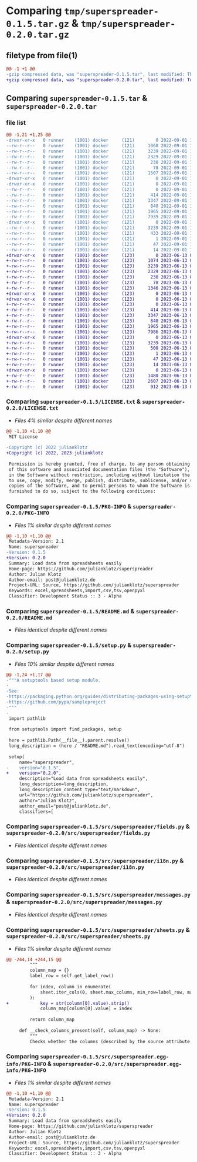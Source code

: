 # Comparing `tmp/superspreader-0.1.5.tar.gz` & `tmp/superspreader-0.2.0.tar.gz`

## filetype from file(1)

```diff
@@ -1 +1 @@
-gzip compressed data, was "superspreader-0.1.5.tar", last modified: Thu Sep  1 12:41:34 2022, max compression
+gzip compressed data, was "superspreader-0.2.0.tar", last modified: Tue Jun 13 05:48:15 2023, max compression
```

## Comparing `superspreader-0.1.5.tar` & `superspreader-0.2.0.tar`

### file list

```diff
@@ -1,21 +1,25 @@
-drwxr-xr-x   0 runner    (1001) docker     (121)        0 2022-09-01 12:41:34.527619 superspreader-0.1.5/
--rw-r--r--   0 runner    (1001) docker     (121)     1068 2022-09-01 12:41:22.000000 superspreader-0.1.5/LICENSE.txt
--rw-r--r--   0 runner    (1001) docker     (121)     3239 2022-09-01 12:41:34.527619 superspreader-0.1.5/PKG-INFO
--rw-r--r--   0 runner    (1001) docker     (121)     2329 2022-09-01 12:41:22.000000 superspreader-0.1.5/README.md
--rw-r--r--   0 runner    (1001) docker     (121)      230 2022-09-01 12:41:22.000000 superspreader-0.1.5/pyproject.toml
--rw-r--r--   0 runner    (1001) docker     (121)       78 2022-09-01 12:41:34.527619 superspreader-0.1.5/setup.cfg
--rw-r--r--   0 runner    (1001) docker     (121)     1507 2022-09-01 12:41:22.000000 superspreader-0.1.5/setup.py
-drwxr-xr-x   0 runner    (1001) docker     (121)        0 2022-09-01 12:41:34.523620 superspreader-0.1.5/src/
-drwxr-xr-x   0 runner    (1001) docker     (121)        0 2022-09-01 12:41:34.523620 superspreader-0.1.5/src/superspreader/
--rw-r--r--   0 runner    (1001) docker     (121)        0 2022-09-01 12:41:22.000000 superspreader-0.1.5/src/superspreader/__init__.py
--rw-r--r--   0 runner    (1001) docker     (121)      414 2022-09-01 12:41:22.000000 superspreader-0.1.5/src/superspreader/exceptions.py
--rw-r--r--   0 runner    (1001) docker     (121)     3347 2022-09-01 12:41:22.000000 superspreader-0.1.5/src/superspreader/fields.py
--rw-r--r--   0 runner    (1001) docker     (121)      840 2022-09-01 12:41:22.000000 superspreader-0.1.5/src/superspreader/i18n.py
--rw-r--r--   0 runner    (1001) docker     (121)     1965 2022-09-01 12:41:22.000000 superspreader-0.1.5/src/superspreader/messages.py
--rw-r--r--   0 runner    (1001) docker     (121)     7939 2022-09-01 12:41:22.000000 superspreader-0.1.5/src/superspreader/sheets.py
-drwxr-xr-x   0 runner    (1001) docker     (121)        0 2022-09-01 12:41:34.527619 superspreader-0.1.5/src/superspreader.egg-info/
--rw-r--r--   0 runner    (1001) docker     (121)     3239 2022-09-01 12:41:34.000000 superspreader-0.1.5/src/superspreader.egg-info/PKG-INFO
--rw-r--r--   0 runner    (1001) docker     (121)      433 2022-09-01 12:41:34.000000 superspreader-0.1.5/src/superspreader.egg-info/SOURCES.txt
--rw-r--r--   0 runner    (1001) docker     (121)        1 2022-09-01 12:41:34.000000 superspreader-0.1.5/src/superspreader.egg-info/dependency_links.txt
--rw-r--r--   0 runner    (1001) docker     (121)       47 2022-09-01 12:41:34.000000 superspreader-0.1.5/src/superspreader.egg-info/requires.txt
--rw-r--r--   0 runner    (1001) docker     (121)       14 2022-09-01 12:41:34.000000 superspreader-0.1.5/src/superspreader.egg-info/top_level.txt
+drwxr-xr-x   0 runner    (1001) docker     (123)        0 2023-06-13 05:48:15.514573 superspreader-0.2.0/
+-rw-r--r--   0 runner    (1001) docker     (123)     1074 2023-06-13 05:48:05.000000 superspreader-0.2.0/LICENSE.txt
+-rw-r--r--   0 runner    (1001) docker     (123)     3239 2023-06-13 05:48:15.514573 superspreader-0.2.0/PKG-INFO
+-rw-r--r--   0 runner    (1001) docker     (123)     2329 2023-06-13 05:48:05.000000 superspreader-0.2.0/README.md
+-rw-r--r--   0 runner    (1001) docker     (123)      230 2023-06-13 05:48:05.000000 superspreader-0.2.0/pyproject.toml
+-rw-r--r--   0 runner    (1001) docker     (123)       78 2023-06-13 05:48:15.514573 superspreader-0.2.0/setup.cfg
+-rw-r--r--   0 runner    (1001) docker     (123)     1346 2023-06-13 05:48:05.000000 superspreader-0.2.0/setup.py
+drwxr-xr-x   0 runner    (1001) docker     (123)        0 2023-06-13 05:48:15.510573 superspreader-0.2.0/src/
+drwxr-xr-x   0 runner    (1001) docker     (123)        0 2023-06-13 05:48:15.514573 superspreader-0.2.0/src/superspreader/
+-rw-r--r--   0 runner    (1001) docker     (123)        0 2023-06-13 05:48:05.000000 superspreader-0.2.0/src/superspreader/__init__.py
+-rw-r--r--   0 runner    (1001) docker     (123)      414 2023-06-13 05:48:05.000000 superspreader-0.2.0/src/superspreader/exceptions.py
+-rw-r--r--   0 runner    (1001) docker     (123)     3347 2023-06-13 05:48:05.000000 superspreader-0.2.0/src/superspreader/fields.py
+-rw-r--r--   0 runner    (1001) docker     (123)      840 2023-06-13 05:48:05.000000 superspreader-0.2.0/src/superspreader/i18n.py
+-rw-r--r--   0 runner    (1001) docker     (123)     1965 2023-06-13 05:48:05.000000 superspreader-0.2.0/src/superspreader/messages.py
+-rw-r--r--   0 runner    (1001) docker     (123)     7986 2023-06-13 05:48:05.000000 superspreader-0.2.0/src/superspreader/sheets.py
+drwxr-xr-x   0 runner    (1001) docker     (123)        0 2023-06-13 05:48:15.514573 superspreader-0.2.0/src/superspreader.egg-info/
+-rw-r--r--   0 runner    (1001) docker     (123)     3239 2023-06-13 05:48:15.000000 superspreader-0.2.0/src/superspreader.egg-info/PKG-INFO
+-rw-r--r--   0 runner    (1001) docker     (123)      500 2023-06-13 05:48:15.000000 superspreader-0.2.0/src/superspreader.egg-info/SOURCES.txt
+-rw-r--r--   0 runner    (1001) docker     (123)        1 2023-06-13 05:48:15.000000 superspreader-0.2.0/src/superspreader.egg-info/dependency_links.txt
+-rw-r--r--   0 runner    (1001) docker     (123)       47 2023-06-13 05:48:15.000000 superspreader-0.2.0/src/superspreader.egg-info/requires.txt
+-rw-r--r--   0 runner    (1001) docker     (123)       14 2023-06-13 05:48:15.000000 superspreader-0.2.0/src/superspreader.egg-info/top_level.txt
+drwxr-xr-x   0 runner    (1001) docker     (123)        0 2023-06-13 05:48:15.514573 superspreader-0.2.0/tests/
+-rw-r--r--   0 runner    (1001) docker     (123)     1480 2023-06-13 05:48:05.000000 superspreader-0.2.0/tests/test_fields.py
+-rw-r--r--   0 runner    (1001) docker     (123)     2607 2023-06-13 05:48:05.000000 superspreader-0.2.0/tests/test_full_import.py
+-rw-r--r--   0 runner    (1001) docker     (123)      912 2023-06-13 05:48:05.000000 superspreader-0.2.0/tests/test_sheet.py
```

### Comparing `superspreader-0.1.5/LICENSE.txt` & `superspreader-0.2.0/LICENSE.txt`

 * *Files 4% similar despite different names*

```diff
@@ -1,10 +1,10 @@
 MIT License
 
-Copyright (c) 2022 julianklotz
+Copyright (c) 2022, 2023 julianklotz
 
 Permission is hereby granted, free of charge, to any person obtaining a copy
 of this software and associated documentation files (the "Software"), to deal
 in the Software without restriction, including without limitation the rights
 to use, copy, modify, merge, publish, distribute, sublicense, and/or sell
 copies of the Software, and to permit persons to whom the Software is
 furnished to do so, subject to the following conditions:
```

### Comparing `superspreader-0.1.5/PKG-INFO` & `superspreader-0.2.0/PKG-INFO`

 * *Files 1% similar despite different names*

```diff
@@ -1,10 +1,10 @@
 Metadata-Version: 2.1
 Name: superspreader
-Version: 0.1.5
+Version: 0.2.0
 Summary: Load data from spreadsheets easily
 Home-page: https://github.com/julianklotz/superspreader
 Author: Julian Klotz
 Author-email: post@julianklotz.de
 Project-URL: Source, https://github.com/julianklotz/superspreader
 Keywords: excel,spreadsheets,import,csv,tsv,openpyxl
 Classifier: Development Status :: 3 - Alpha
```

### Comparing `superspreader-0.1.5/README.md` & `superspreader-0.2.0/README.md`

 * *Files identical despite different names*

### Comparing `superspreader-0.1.5/setup.py` & `superspreader-0.2.0/setup.py`

 * *Files 10% similar despite different names*

```diff
@@ -1,24 +1,17 @@
-"""A setuptools based setup module.
-
-See:
-https://packaging.python.org/guides/distributing-packages-using-setuptools/
-https://github.com/pypa/sampleproject
-"""
-
 import pathlib
 
 from setuptools import find_packages, setup
 
 here = pathlib.Path(__file__).parent.resolve()
 long_description = (here / "README.md").read_text(encoding="utf-8")
 
 setup(
     name="superspreader",
-    version="0.1.5",
+    version="0.2.0",
     description="Load data from spreadsheets easily",
     long_description=long_description,
     long_description_content_type="text/markdown",
     url="https://github.com/julianklotz/superspreader",
     author="Julian Klotz",
     author_email="post@julianklotz.de",
     classifiers=[
```

### Comparing `superspreader-0.1.5/src/superspreader/fields.py` & `superspreader-0.2.0/src/superspreader/fields.py`

 * *Files identical despite different names*

### Comparing `superspreader-0.1.5/src/superspreader/i18n.py` & `superspreader-0.2.0/src/superspreader/i18n.py`

 * *Files identical despite different names*

### Comparing `superspreader-0.1.5/src/superspreader/messages.py` & `superspreader-0.2.0/src/superspreader/messages.py`

 * *Files identical despite different names*

### Comparing `superspreader-0.1.5/src/superspreader/sheets.py` & `superspreader-0.2.0/src/superspreader/sheets.py`

 * *Files 1% similar despite different names*

```diff
@@ -244,14 +244,15 @@
         """
         column_map = {}
         label_row = self.get_label_row()
 
         for index, column in enumerate(
             sheet.iter_cols(0, sheet.max_column, min_row=label_row, max_row=label_row)
         ):
+            key = str(column[0].value).strip()
             column_map[column[0].value] = index
 
         return column_map
 
     def __check_columns_present(self, column_map) -> None:
         """
         Checks whether the columns (described by the source attribute of fields) are present.
```

### Comparing `superspreader-0.1.5/src/superspreader.egg-info/PKG-INFO` & `superspreader-0.2.0/src/superspreader.egg-info/PKG-INFO`

 * *Files 1% similar despite different names*

```diff
@@ -1,10 +1,10 @@
 Metadata-Version: 2.1
 Name: superspreader
-Version: 0.1.5
+Version: 0.2.0
 Summary: Load data from spreadsheets easily
 Home-page: https://github.com/julianklotz/superspreader
 Author: Julian Klotz
 Author-email: post@julianklotz.de
 Project-URL: Source, https://github.com/julianklotz/superspreader
 Keywords: excel,spreadsheets,import,csv,tsv,openpyxl
 Classifier: Development Status :: 3 - Alpha
```

